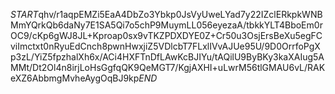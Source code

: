 $START$qhv/r1aqpEMZi5EaA4DbZo3Ybkp0JsVyUweLYad7y22IZclERkpkWNBMmYQrkQb6daNy7E1SA5Qi7o5chP9MuymLL056eyezaA/tbkkYLT4BboEm0rOC9/cKp6gWJ8JL+Kproap0sx9vTKZPDXDYE0Z+Cr50u3OsjErsBeXu5egFCviImctxt0nRyuEdCnch8pwnHwxjiZ5VDlcbT7FLxlIVvAJUe95U/9D0OrrfoPgXp3zL/YiZ5fpzhalXh6x/ACi4HXFTnDfLAwKcBJIYu/tAQilU9ByBKy3kaXAIug5AMMt/Dt2Ol4n8irjLoHsGgfqQK9QeMGT7/KgjAXHI+uLwrM56tlGMAU6vL/RAKeXZ6AbbmgMvheAygOqBJ9kp$END$